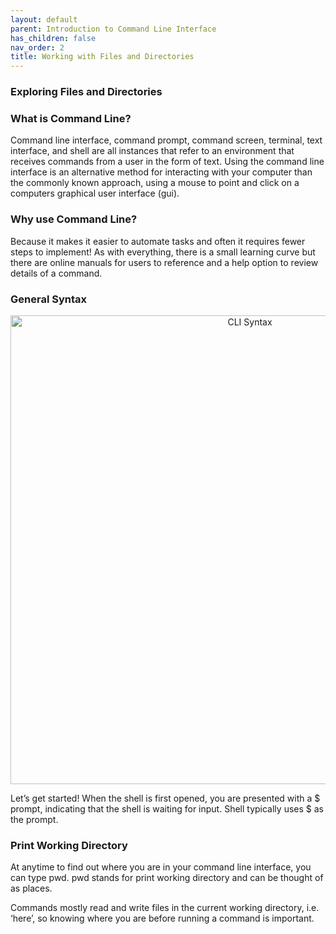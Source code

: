 ```yaml
---
layout: default
parent: Introduction to Command Line Interface
has_children: false
nav_order: 2
title: Working with Files and Directories
---
```


### Exploring Files and Directories

### What is Command Line?
Command line interface, command prompt, command screen, terminal, text interface, and shell are all instances that refer to an environment that receives commands from a user in the form of text. Using the command line interface is an alternative method for interacting with your computer than the commonly known approach, using a mouse to point and click on a computers graphical user interface (gui).

### Why use Command Line?
Because it makes it easier to automate tasks and often it requires fewer steps to implement! As with everything, there is a small learning curve but there are online manuals for users to reference and a help option to review details of a command.

### General Syntax
<p align='center'>
  <img alt="CLI Syntax" src="../fig/syntax.png" width="750"/>
</p>

Let’s get started!
When the shell is first opened, you are presented with a $ prompt, indicating that the shell is waiting for input. Shell typically uses $ as the prompt.

### Print Working Directory
At anytime to find out where you are in your command line interface, you can type pwd. pwd stands for print working directory and can be thought of as places.

Commands mostly read and write files in the current working directory, i.e. ‘here’, so knowing where you are before running a command is important.
